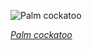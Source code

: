 
![Palm cockatoo](https://upload.wikimedia.org/wikipedia/commons/thumb/c/c6/Palm_Cockatoo_0A2A7769.jpg/600px-Palm_Cockatoo_0A2A7769.jpg)

*[Palm cockatoo](https://wikipedia.org/wiki/File:Palm_Cockatoo_0A2A7769.jpg)*
